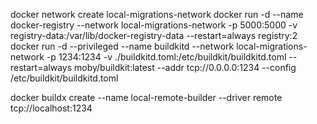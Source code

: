 
docker network create local-migrations-network
docker run -d --name docker-registry --network local-migrations-network -p 5000:5000 -v registry-data:/var/lib/docker-registry-data --restart=always registry:2
docker run -d --privileged --name buildkitd --network local-migrations-network -p 1234:1234 -v ./buildkitd.toml:/etc/buildkit/buildkitd.toml --restart=always moby/buildkit:latest --addr tcp://0.0.0.0:1234 --config /etc/buildkit/buildkitd.toml

docker buildx create --name local-remote-builder --driver remote tcp://localhost:1234